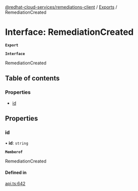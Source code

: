 [@redhat-cloud-services/remediations-client](../README.md) / [Exports](../modules.md) / RemediationCreated

# Interface: RemediationCreated

**`Export`**

**`Interface`**

RemediationCreated

## Table of contents

### Properties

- [id](RemediationCreated.md#id)

## Properties

### id

• **id**: `string`

**`Memberof`**

RemediationCreated

#### Defined in

[api.ts:642](https://github.com/RedHatInsights/javascript-clients/blob/master/packages/remediations/api.ts#L642)
